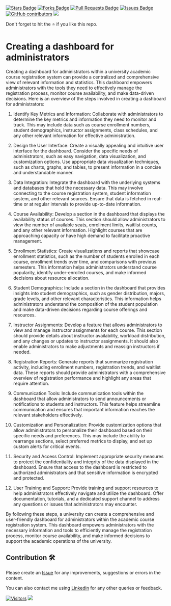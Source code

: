 <a href="https://github.com/drshahizan/learn-php/stargazers"><img src="https://img.shields.io/github/stars/drshahizan/learn-php" alt="Stars Badge"/></a>
<a href="https://github.com/drshahizan/learn-php/network/members"><img src="https://img.shields.io/github/forks/drshahizan/learn-php" alt="Forks Badge"/></a>
<a href="https://github.com/drshahizan/learn-php/pulls"><img src="https://img.shields.io/github/issues-pr/drshahizan/learn-php" alt="Pull Requests Badge"/></a>
<a href="https://github.com/drshahizan/learn-php/issues"><img src="https://img.shields.io/github/issues/drshahizan/learn-php" alt="Issues Badge"/></a>
<a href="https://github.com/drshahizan/learn-php/graphs/contributors"><img alt="GitHub contributors" src="https://img.shields.io/github/contributors/drshahizan/learn-php?color=2b9348"></a>
![](https://visitor-badge.glitch.me/badge?page_id=drshahizan/learn-php)

Don't forget to hit the :star: if you like this repo.

# Creating a dashboard for administrators
Creating a dashboard for administrators within a university academic course registration system can provide a centralized and comprehensive view of relevant information and statistics. This dashboard empowers administrators with the tools they need to effectively manage the registration process, monitor course availability, and make data-driven decisions. Here is an overview of the steps involved in creating a dashboard for administrators:

1. Identify Key Metrics and Information: Collaborate with administrators to determine the key metrics and information they need to monitor and track. This may include data such as course enrollment numbers, student demographics, instructor assignments, class schedules, and any other relevant information for effective administration.

2. Design the User Interface: Create a visually appealing and intuitive user interface for the dashboard. Consider the specific needs of administrators, such as easy navigation, data visualization, and customization options. Use appropriate data visualization techniques, such as charts, graphs, and tables, to present information in a concise and understandable manner.

3. Data Integration: Integrate the dashboard with the underlying systems and databases that hold the necessary data. This may involve connecting to the course registration system, student information system, and other relevant sources. Ensure that data is fetched in real-time or at regular intervals to provide up-to-date information.

4. Course Availability: Develop a section in the dashboard that displays the availability status of courses. This section should allow administrators to view the number of available seats, enrollment limits, waitlist counts, and any other relevant information. Highlight courses that are approaching capacity or have high demand to facilitate proactive management.

5. Enrollment Statistics: Create visualizations and reports that showcase enrollment statistics, such as the number of students enrolled in each course, enrollment trends over time, and comparisons with previous semesters. This information helps administrators understand course popularity, identify under-enrolled courses, and make informed decisions about resource allocation.

6. Student Demographics: Include a section in the dashboard that provides insights into student demographics, such as gender distribution, majors, grade levels, and other relevant characteristics. This information helps administrators understand the composition of the student population and make data-driven decisions regarding course offerings and resources.

7. Instructor Assignments: Develop a feature that allows administrators to view and manage instructor assignments for each course. This section should provide details about instructor availability, workload distribution, and any changes or updates to instructor assignments. It should also enable administrators to make adjustments and reassign instructors if needed.

8. Registration Reports: Generate reports that summarize registration activity, including enrollment numbers, registration trends, and waitlist data. These reports should provide administrators with a comprehensive overview of registration performance and highlight any areas that require attention.

9. Communication Tools: Include communication tools within the dashboard that allow administrators to send announcements or notifications to students and instructors. This feature helps streamline communication and ensures that important information reaches the relevant stakeholders effectively.

10. Customization and Personalization: Provide customization options that allow administrators to personalize their dashboard based on their specific needs and preferences. This may include the ability to rearrange sections, select preferred metrics to display, and set up custom alerts for critical events.

11. Security and Access Control: Implement appropriate security measures to protect the confidentiality and integrity of the data displayed in the dashboard. Ensure that access to the dashboard is restricted to authorized administrators and that sensitive information is encrypted and protected.

12. User Training and Support: Provide training and support resources to help administrators effectively navigate and utilize the dashboard. Offer documentation, tutorials, and a dedicated support channel to address any questions or issues that administrators may encounter.

By following these steps, a university can create a comprehensive and user-friendly dashboard for administrators within the academic course registration system. This dashboard empowers administrators with the necessary information and tools to efficiently manage the registration process, monitor course availability, and make informed decisions to support the academic operations of the university.
## Contribution 🛠️
Please create an [Issue](https://github.com/drshahizan/learn-php/issues) for any improvements, suggestions or errors in the content.

You can also contact me using [Linkedin](https://www.linkedin.com/in/drshahizan/) for any other queries or feedback.

[![Visitors](https://api.visitorbadge.io/api/visitors?path=https%3A%2F%2Fgithub.com%2Fdrshahizan&labelColor=%23697689&countColor=%23555555&style=plastic)](https://visitorbadge.io/status?path=https%3A%2F%2Fgithub.com%2Fdrshahizan)
![](https://hit.yhype.me/github/profile?user_id=81284918)

